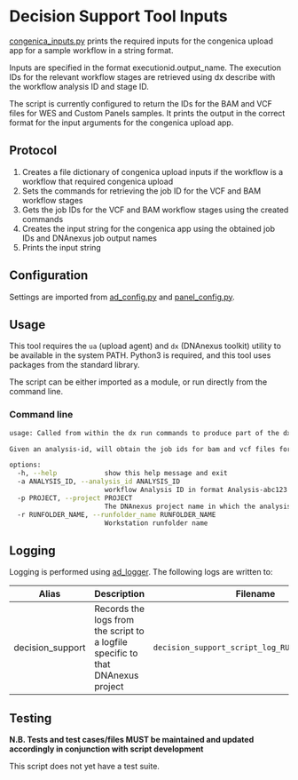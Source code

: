 # Decision Support Tool Inputs

[congenica_inputs.py](../congenica_inputs.py) prints the required inputs for the congenica upload app for a sample workflow in a string format.

Inputs are specified in the format executionid.output_name. The execution IDs for the relevant workflow stages are retrieved using dx describe with the workflow analysis ID and stage ID. 

The script is currently configured to return the IDs for the BAM and VCF files for WES and Custom Panels samples. It prints the output in the correct format for the input arguments for the congenica upload app.

## Protocol

1. Creates a file dictionary of congenica upload inputs if the workflow is a workflow that required congenica upload
2. Sets the commands for retrieving the job ID for the VCF and BAM workflow stages
3. Gets the job IDs for the VCF and BAM workflow stages using the created commands 
4. Creates the input string for the congenica app using the obtained job IDs and DNAnexus job output names
5. Prints the input string

## Configuration

Settings are imported from [ad_config.py](../config/ad_config.py) and [panel_config.py](../config/panel_config.py).

## Usage

This tool requires the `ua` (upload agent) and `dx` (DNAnexus toolkit) utility to be available in the system PATH. Python3 is required, and this tool uses packages from the standard library.

The script can be either imported as a module, or run directly from the command line.

### Command line

```bash
usage: Called from within the dx run commands to produce part of the dx run string for the congenica uploads

Given an analysis-id, will obtain the job ids for bam and vcf files for upload to congenica

options:
  -h, --help            show this help message and exit
  -a ANALYSIS_ID, --analysis_id ANALYSIS_ID
                        workflow Analysis ID in format Analysis-abc123
  -p PROJECT, --project PROJECT
                        The DNAnexus project name in which the analysis is running
  -r RUNFOLDER_NAME, --runfolder_name RUNFOLDER_NAME
                        Workstation runfolder name
```

## Logging

Logging is performed using [ad_logger](../ad_logger/ad_logger.py). The following logs are written to:

| Alias | Description | Filename | Location |
| ------------------ | ------------------------------------------------------------------------------ | ----------------------------------------------------- | ---------------------------------------------------------------------------------- |
| decision_support | Records the logs from the script to a logfile specific to that DNAnexus project | `decision_support_script_log_RUNFOLDERNAME.log` | `/usr/local/src/mokaguys/automate_demultiplexing_logfiles/decision_support_script_logfiles/` |

## Testing

**N.B. Tests and test cases/files MUST be maintained and updated accordingly in conjunction with script development**

This script does not yet have a test suite.
